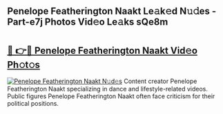 ## Penelope Featherington Naakt Le𝚊k𝚎d N𝚞𝚍es - Part-e7j Photos Vid𝚎o Le𝚊ks sQe8m

# <h2><a href="http://fb2o9ug.evod.top/?m=Penelope+Featherington+Naakt">🔗 👉🔴 Penelope Featherington Naakt Vid𝚎o Ph𝚘t𝚘s</a></h2>

[![Penelope Featherington Naakt N𝚞d𝚎s](https://i.imgur.com/8V9OHl7.gif)](http://fb2o9ug.evod.top/?m=Penelope+Featherington+Naakt)
Content creator Penelope Featherington Naakt specializing in dance and lifestyle-related videos. Public figures Penelope Featherington Naakt often face criticism for their political positions. 
